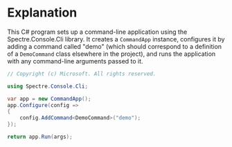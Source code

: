 # Explanation
This C# program sets up a command-line application using the Spectre.Console.Cli library. It creates a `CommandApp` instance, configures it by adding a command called "demo" (which should correspond to a definition of a `DemoCommand` class elsewhere in the project), and runs the application with any command-line arguments passed to it.

```csharp
// Copyright (c) Microsoft. All rights reserved.

using Spectre.Console.Cli;

var app = new CommandApp();
app.Configure(config =>
{
    config.AddCommand<DemoCommand>("demo");
});

return app.Run(args);
```
